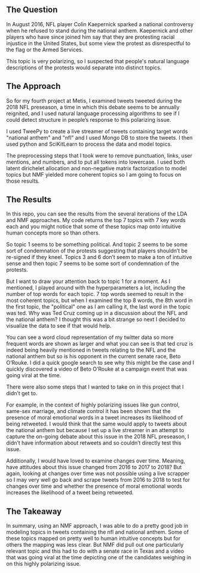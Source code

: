 ## The Question

In August 2016, NFL player Colin Kaepernick sparked a national controversy when he refused to stand during the national anthem. Kaepernick and other players who have since joined him say that they are protesting racial injustice in the United States, but some view the protest as disrespectful to the flag or the Armed Services.

This topic is very polarizing, so I suspected that people's natural language descriptions of the protests would separate into distinct topics.

## The Approach

So for my fourth project at Metis, I examined tweets tweeted during the 2018 NFL preseason, a time in which this debate seems to be annually reignited, and I used natural language processing algorithms to see if I could detect structure in people’s response to this polarizing issue.

I used TweePy to create a live streamer of tweets containing target words "national anthem" and "nfl" and I used Mongo DB to store the tweets. I then used python and SciKitLearn to process the data and model topics.   

The preprocessing steps that I took were to remove punctuation, links, user mentions, and numbers, and to put all tokens into lowercase. I used both latent dirichelet allocation and non-negative matrix factorization to model topics but NMF yielded more coherent topics so I am going to focus on those results.

## The Results

In this repo, you can see the results from the several iterations of the LDA and NMF approaches. My code returns the top 7 topics with 7 key words each and you might notice that some of these topics map onto intuitive human concepts more so than others.

So topic 1 seems to be something political. And topic 2 seems to be some sort of condemnation of the protests suggesting that players shouldn’t be re-signed if they kneel. Topics 3 and 6 don’t seem to make a ton of intuitive sense and then topic 7 seems to be some sort of condemnation of the protests.

But I want to draw your attention back to topic 1 for a moment. As I mentioned, I played around with the hyperparameters a lot, including the number of top words for each topic. 7 top words seemed to result in the most coherent topics, but when I examined the top 8 words, the 8th word in the first topic, the "political" one as I am calling it, the last word in the topic was ted. Why was Ted Cruz coming up in a discussion about the NFL and the national anthem? I thought this was a bit strange so next I decided to visualize the data to see if that would help.

You can see a word cloud representation of my twitter data so more frequent words are shown as larger and what you can see is that ted cruz is indeed being heavily mentioned in tweets relating to the NFL and the national anthem but so is his opponent in the current senate race, Beto O’Rouke. I did a quick google search to see why this might be the case and I quickly discovered a video of Beto O’Rouke at a campaign event that was going viral at the time.

There were also some steps that I wanted to take on in this project that I didn’t get to.

For example, in the context of highly polarizing issues like gun control, same-sex marriage, and climate control it has been shown that the presence of moral emotional words in a tweet increases its likelihood of being retweeted. I would think that the same would apply to tweets about the national anthem but because I set up a live streamer in an attempt to capture the on-going debate about this issue in the 2018 NFL preseason, I didn’t have information about retweets and so couldn’t directly test this issue.

Additionally, I would have loved to examine changes over time. Meaning, have attitudes about this issue changed from 2016 to 2017 to 2018? But again, looking at changes over time was not possible using a live scrapper so I may very well go back and scrape tweets from 2016 to 2018 to test for changes over time and whether the presence of moral emotional words increases the likelihood of a tweet being retweeted.

## The Takeaway

In summary, using an NMF approach, I was able to do a pretty good job in modeling topics in tweets containing the nfl and national anthem. Some of these topics mapped on pretty well to human intuitive concepts but for others the mapping was less clear. But NMF did pull out one particularly relevant topic and this had to do with a senate race in Texas and a video that was going viral at the time depicting one of the candidates weighing in on this highly polarizing issue.
